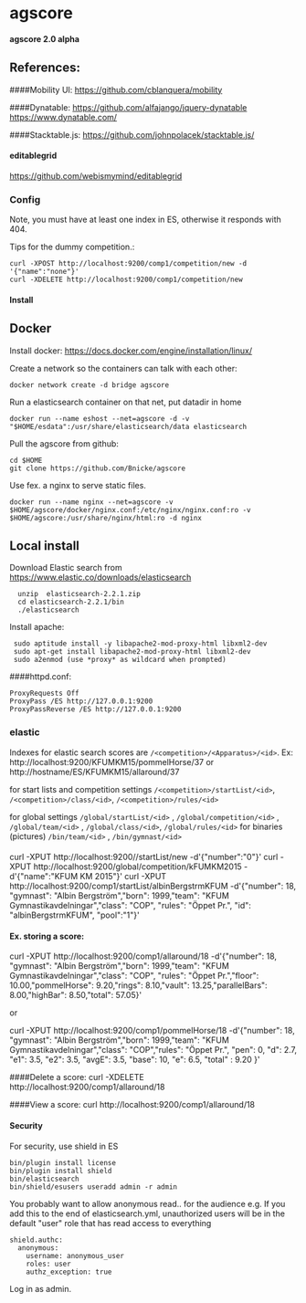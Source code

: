 # agscore
#### agscore 2.0 alpha
## References:

####Mobility UI:
https://github.com/cblanquera/mobility

####Dynatable:
https://github.com/alfajango/jquery-dynatable
https://www.dynatable.com/

####Stacktable.js:
https://github.com/johnpolacek/stacktable.js/

#### editablegrid
https://github.com/webismymind/editablegrid

### Config
Note, you must have at least one index in ES, otherwise it responds with 404.

Tips for the dummy competition.:
```
curl -XPOST http://localhost:9200/comp1/competition/new -d '{"name":"none"}'
curl -XDELETE http://localhost:9200/comp1/competition/new 
```
#### Install 
## Docker
Install docker: https://docs.docker.com/engine/installation/linux/

Create a network so the containers can talk with each other:
```
docker network create -d bridge agscore
```
Run a elasticsearch container on that net, put datadir in home	
```
docker run --name eshost --net=agscore -d -v "$HOME/esdata":/usr/share/elasticsearch/data elasticsearch
```
Pull the agscore from github:
```
cd $HOME
git clone https://github.com/Bnicke/agscore
```
Use fex. a nginx to serve static files.
```
docker run --name nginx --net=agscore -v $HOME/agscore/docker/nginx.conf:/etc/nginx/nginx.conf:ro -v $HOME/agscore:/usr/share/nginx/html:ro -d nginx
```

## Local install
Download Elastic search from https://www.elastic.co/downloads/elasticsearch
```
  unzip  elasticsearch-2.2.1.zip 
  cd elasticsearch-2.2.1/bin
  ./elasticsearch
```
Install apache:
```
 sudo aptitude install -y libapache2-mod-proxy-html libxml2-dev
 sudo apt-get install libapache2-mod-proxy-html libxml2-dev
 sudo a2enmod (use *proxy* as wildcard when prompted)
```
####httpd.conf:
```
ProxyRequests Off
ProxyPass /ES http://127.0.0.1:9200
ProxyPassReverse /ES http://127.0.0.1:9200
```

### elastic
Indexes for elastic search scores are `/<competition>/<Apparatus>/<id>`. Ex: http://localhost:9200/KFUMKM15/pommelHorse/37 or http://hostname/ES/KFUMKM15/allaround/37 

for start lists and competition settings `/<competition>/startList/<id>`, `/<competition>/class/<id>`, `/<competition>/rules/<id>`

for global settings `/global/startList/<id>` , `/global/competition/<id>` , `/global/team/<id>` , `/global/class/<id>`, `/global/rules/<id>`
for binaries (pictures)  `/bin/team/<id>` , `/bin/gymnast/<id>` 

####
curl -XPUT http://localhost:9200/<competition>/startList/new -d'{"number":"0"}'
curl -XPUT http://localhost:9200/global/competition/kFUMKM2015 -d'{"name":"KFUM KM 2015"}'
curl -XPUT http://localhost:9200/comp1/startList/albinBergstrmKFUM -d'{"number": 18, "gymnast": "Albin Bergström","born": 1999,"team": "KFUM Gymnastikavdelningar","class": "COP", "rules": "Öppet Pr.", "id": "albinBergstrmKFUM", "pool":"1"}'

#### Ex. storing a score:
curl -XPUT http://localhost:9200/comp1/allaround/18 -d'{"number": 18, "gymnast": "Albin Bergström","born": 1999,"team": "KFUM Gymnastikavdelningar","class": "COP", "rules": "Öppet Pr.","floor": 10.00,"pommelHorse": 9.20,"rings": 8.10,"vault": 13.25,"parallelBars": 8.00,"highBar": 8.50,"total": 57.05}'

or

curl -XPUT http://localhost:9200/comp1/pommelHorse/18 -d'{"number": 18, "gymnast": "Albin Bergström","born": 1999,"team": "KFUM Gymnastikavdelningar","class": "COP","rules": "Öppet Pr.", "pen": 0, "d": 2.7, "e1": 3.5, "e2": 3.5, "avgE": 3.5, "base": 10, "e": 6.5, "total" : 9.20 }'

####Delete a score:
curl -XDELETE http://localhost:9200/comp1/allaround/18

####View a score:
curl http://localhost:9200/comp1/allaround/18


#### Security
For security, use shield in ES
```
bin/plugin install license
bin/plugin install shield
bin/elasticsearch
bin/shield/esusers useradd admin -r admin
```

You probably want to allow anonymous read.. for the audience e.g.
If you add this to the end of elasticsearch.yml, unauthorized users will be in the default "user" role that has read access to everything
```
shield.authc:
  anonymous:
    username: anonymous_user
    roles: user
    authz_exception: true
```

Log in as admin.
